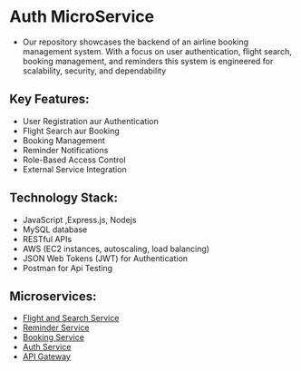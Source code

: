 # Auth MicroService
- Our repository showcases the backend of an airline booking management system. With a focus on user authentication, flight search,  booking management, and reminders this system is engineered for scalability, security, and dependability

## Key Features:
- User Registration aur Authentication
- Flight Search aur Booking
- Booking Management
- Reminder Notifications
- Role-Based Access Control
- External Service Integration

## Technology Stack:
- JavaScript ,Express.js, Nodejs
- MySQL database
- RESTful APIs
- AWS (EC2 instances, autoscaling, load balancing)
- JSON Web Tokens (JWT) for Authentication
- Postman for Api Testing

## Microservices:
- [Flight and Search Service](https://github.com/gulshanthakur17/FlightsAndSearchService)
- [Reminder Service](https://github.com/gulshanthakur17/ReminderService)
- [Booking Service](https://github.com/gulshanthakur17/BookingService)
- [Auth Service](https://github.com/gulshanthakur17/Auth_Service)
- [API Gateway](https://github.com/gulshanthakur17/APIGateway)
